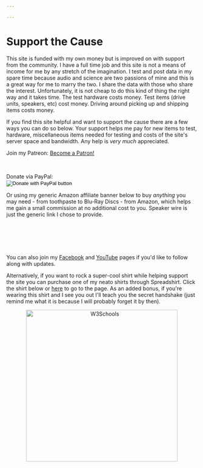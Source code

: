 ```yaml
---

---
```


# Support the Cause

This site is funded with my own money but is improved on with support from the community. I have a full time job and this site is not a means of income for me by any stretch of the imagination. I test and post data in my spare time because audio and science are two passions of mine and this is a great way for me to marry the two.  I share the data with those who share the interest. Unfortunately, it is not cheap to do this kind of thing the right way and it takes time. The test hardware costs money. Test items (drive units, speakers, etc) cost money. Driving around picking up and shipping items costs money.

If you find this site helpful and want to support the cause there are a few ways you can do so below.  Your support helps me pay for new items to test, hardware, miscellaneous items needed for testing and costs of the site's server space and bandwidth.  Any help is *very much* appreciated.
<br>

Join my Patreon: <a href="https://www.patreon.com/bePatron?u=59439731" data-patreon-widget-type="become-patron-button">Become a Patron!</a><script async src="https://c6.patreon.com/becomePatronButton.bundle.js"></script> <form action="https://www.paypal.com/donate" method="post" target="_top">
<input type="hidden" name="hosted_button_id" value="XV7EYYU7S77LE" />
<br>

Donate via PayPal:
<br>
<input type="image" src="https://i.imgur.com/Z608uUQ.png" border="0" name="submit" title="PayPal - The safer, easier way to pay online!" alt="Donate with PayPal button" />
<img alt="" border="0" src="https://www.paypal.com/en_US/i/scr/pixel.gif" width="1" height="1" />
</form>

Or using my generic Amazon affiliate banner below to buy *anything* you may need - from toothpaste to Blu-Ray Discs - from Amazon, which helps me gain a small commission at no additional cost to you.  Speaker wire is just the generic link I chose to provide.
<script type="text/javascript">
amzn_assoc_tracking_id = "medlemusin-20";
amzn_assoc_ad_mode = "manual";
amzn_assoc_ad_type = "smart";
amzn_assoc_marketplace = "amazon";
amzn_assoc_region = "US";
amzn_assoc_design = "enhanced_links";
amzn_assoc_asins = "B00HZWYP1G";
amzn_assoc_placement = "adunit";
amzn_assoc_linkid = "8aff90faecd1ba62dcef02e842d4141b";
</script>
<script src="//z-na.amazon-adsystem.com/widgets/onejs?MarketPlace=US"></script>

<br>
<br>
<br>
<br>

You can also join my [Facebook](https://www.facebook.com/groups/607627396679113/) and [YouTube](https://www.youtube.com/user/hardisj) pages if you'd like to follow along with updates.



Alternatively, if you want to rock a super-cool shirt while helping support the site you can purchase one of my neato shirts through Spreadshirt.  Click the shirt below or [here](https://shop.spreadshirt.com/ErinsAudioCorner) to go to the page.  As an added bonus, if you're wearing this shirt and I see you out I'll teach you the secret handshake (just remind me what it is because I will probably forget it by then).
<center>
<a href="https://shop.spreadshirt.com/ErinsAudioCorner">
<img border="0" alt="W3Schools" src="https://image.spreadshirtmedia.com/image-server/v1/products/T1130A2PA3365PT17X163Y50D1037667998FS3776/views/1,width=650,height=650,appearanceId=2/show-your-support-with-this-understated-yet-cool-logo-tee.jpg" width="400" height="400">
</a></center>
